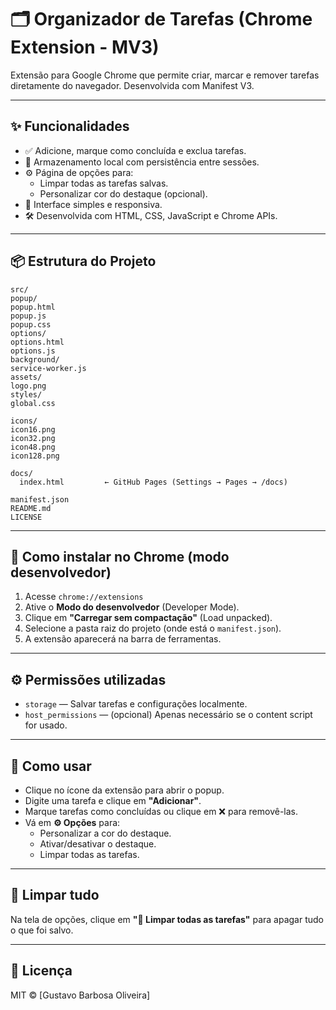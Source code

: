 # 🗂️ Organizador de Tarefas (Chrome Extension - MV3)

Extensão para Google Chrome que permite criar, marcar e remover tarefas diretamente do navegador. Desenvolvida com Manifest V3.

---

## ✨ Funcionalidades

- ✅ Adicione, marque como concluída e exclua tarefas.
- 🔄 Armazenamento local com persistência entre sessões.
- ⚙️ Página de opções para:
  - Limpar todas as tarefas salvas.
  - Personalizar cor do destaque (opcional).
- 🧠 Interface simples e responsiva.
- 🛠️ Desenvolvida com HTML, CSS, JavaScript e Chrome APIs.

---

## 📦 Estrutura do Projeto
```
src/
popup/
popup.html
popup.js
popup.css
options/
options.html
options.js
background/
service-worker.js
assets/
logo.png
styles/
global.css

icons/
icon16.png
icon32.png
icon48.png
icon128.png

docs/
  index.html         ← GitHub Pages (Settings → Pages → /docs)

manifest.json
README.md
LICENSE
```


---

## 🧪 Como instalar no Chrome (modo desenvolvedor)

1. Acesse `chrome://extensions`
2. Ative o **Modo do desenvolvedor** (Developer Mode).
3. Clique em **"Carregar sem compactação"** (Load unpacked).
4. Selecione a pasta raiz do projeto (onde está o `manifest.json`).
5. A extensão aparecerá na barra de ferramentas.

---

## ⚙️ Permissões utilizadas

- `storage` — Salvar tarefas e configurações localmente.
- `host_permissions` — (opcional) Apenas necessário se o content script for usado.

---

## 🚀 Como usar

- Clique no ícone da extensão para abrir o popup.
- Digite uma tarefa e clique em **"Adicionar"**.
- Marque tarefas como concluídas ou clique em ❌ para removê-las.
- Vá em **⚙️ Opções** para:
  - Personalizar a cor do destaque.
  - Ativar/desativar o destaque.
  - Limpar todas as tarefas.

---

## 🧼 Limpar tudo

Na tela de opções, clique em **"🧹 Limpar todas as tarefas"** para apagar tudo o que foi salvo.

---

## 🪪 Licença

MIT © [Gustavo Barbosa Oliveira]

